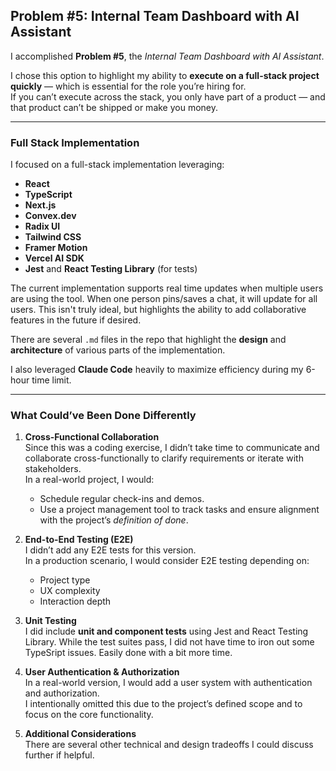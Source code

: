 ## Problem #5: Internal Team Dashboard with AI Assistant

I accomplished **Problem #5**, the _Internal Team Dashboard with AI Assistant_.

I chose this option to highlight my ability to **execute on a full-stack project quickly** — which is essential for the role you’re hiring for.  
If you can’t execute across the stack, you only have part of a product — and that product can’t be shipped or make you money.

---

### Full Stack Implementation

I focused on a full-stack implementation leveraging:

- **React**
- **TypeScript**
- **Next.js**
- **Convex.dev**
- **Radix UI**
- **Tailwind CSS**
- **Framer Motion**
- **Vercel AI SDK**
- **Jest** and **React Testing Library** (for tests)

The current implementation supports real time updates when multiple users are using the tool. When one person pins/saves a chat, it will update for all users. This isn't truly ideal, but highlights the ability to add collaborative features in the future if desired.

There are several `.md` files in the repo that highlight the **design** and **architecture** of various parts of the implementation.

I also leveraged **Claude Code** heavily to maximize efficiency during my 6-hour time limit.

---

### What Could’ve Been Done Differently

1. **Cross-Functional Collaboration**  
   Since this was a coding exercise, I didn’t take time to communicate and collaborate cross-functionally to clarify requirements or iterate with stakeholders.  
   In a real-world project, I would:
   - Schedule regular check-ins and demos.
   - Use a project management tool to track tasks and ensure alignment with the project’s _definition of done_.

2. **End-to-End Testing (E2E)**  
   I didn’t add any E2E tests for this version.  
   In a production scenario, I would consider E2E testing depending on:
   - Project type
   - UX complexity
   - Interaction depth

3. **Unit Testing**  
   I did include **unit and component tests** using Jest and React Testing Library.
   While the test suites pass, I did not have time to iron out some TypeSript issues. Easily done with a bit more time.

4. **User Authentication & Authorization**  
   In a real-world version, I would add a user system with authentication and authorization.  
   I intentionally omitted this due to the project’s defined scope and to focus on the core functionality.

5. **Additional Considerations**  
   There are several other technical and design tradeoffs I could discuss further if helpful.
